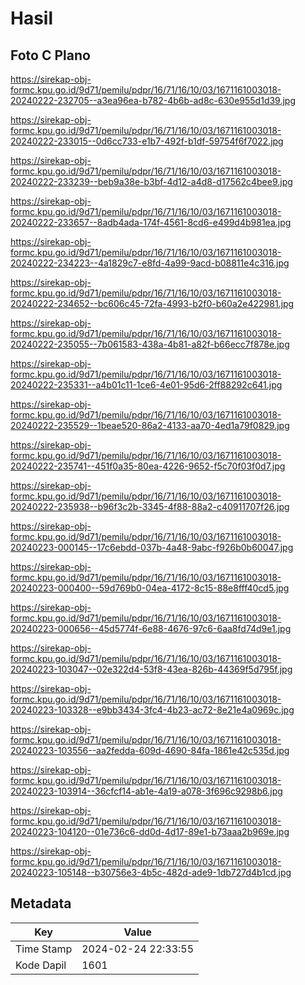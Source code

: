 # Hasil

## Foto C Plano

https://sirekap-obj-formc.kpu.go.id/9d71/pemilu/pdpr/16/71/16/10/03/1671161003018-20240222-232705--a3ea96ea-b782-4b6b-ad8c-630e955d1d39.jpg

https://sirekap-obj-formc.kpu.go.id/9d71/pemilu/pdpr/16/71/16/10/03/1671161003018-20240222-233015--0d6cc733-e1b7-492f-b1df-59754f6f7022.jpg

https://sirekap-obj-formc.kpu.go.id/9d71/pemilu/pdpr/16/71/16/10/03/1671161003018-20240222-233239--beb9a38e-b3bf-4d12-a4d8-d17562c4bee9.jpg

https://sirekap-obj-formc.kpu.go.id/9d71/pemilu/pdpr/16/71/16/10/03/1671161003018-20240222-233657--8adb4ada-174f-4561-8cd6-e499d4b981ea.jpg

https://sirekap-obj-formc.kpu.go.id/9d71/pemilu/pdpr/16/71/16/10/03/1671161003018-20240222-234223--4a1829c7-e8fd-4a99-9acd-b08811e4c316.jpg

https://sirekap-obj-formc.kpu.go.id/9d71/pemilu/pdpr/16/71/16/10/03/1671161003018-20240222-234652--bc606c45-72fa-4993-b2f0-b60a2e422981.jpg

https://sirekap-obj-formc.kpu.go.id/9d71/pemilu/pdpr/16/71/16/10/03/1671161003018-20240222-235055--7b061583-438a-4b81-a82f-b66ecc7f878e.jpg

https://sirekap-obj-formc.kpu.go.id/9d71/pemilu/pdpr/16/71/16/10/03/1671161003018-20240222-235331--a4b01c11-1ce6-4e01-95d6-2ff88292c641.jpg

https://sirekap-obj-formc.kpu.go.id/9d71/pemilu/pdpr/16/71/16/10/03/1671161003018-20240222-235529--1beae520-86a2-4133-aa70-4ed1a79f0829.jpg

https://sirekap-obj-formc.kpu.go.id/9d71/pemilu/pdpr/16/71/16/10/03/1671161003018-20240222-235741--451f0a35-80ea-4226-9652-f5c70f03f0d7.jpg

https://sirekap-obj-formc.kpu.go.id/9d71/pemilu/pdpr/16/71/16/10/03/1671161003018-20240222-235938--b96f3c2b-3345-4f88-88a2-c40911707f26.jpg

https://sirekap-obj-formc.kpu.go.id/9d71/pemilu/pdpr/16/71/16/10/03/1671161003018-20240223-000145--17c6ebdd-037b-4a48-9abc-f926b0b60047.jpg

https://sirekap-obj-formc.kpu.go.id/9d71/pemilu/pdpr/16/71/16/10/03/1671161003018-20240223-000400--59d769b0-04ea-4172-8c15-88e8fff40cd5.jpg

https://sirekap-obj-formc.kpu.go.id/9d71/pemilu/pdpr/16/71/16/10/03/1671161003018-20240223-000656--45d5774f-6e88-4676-97c6-6aa8fd74d9e1.jpg

https://sirekap-obj-formc.kpu.go.id/9d71/pemilu/pdpr/16/71/16/10/03/1671161003018-20240223-103047--02e322d4-53f8-43ea-826b-44369f5d795f.jpg

https://sirekap-obj-formc.kpu.go.id/9d71/pemilu/pdpr/16/71/16/10/03/1671161003018-20240223-103328--e9bb3434-3fc4-4b23-ac72-8e21e4a0969c.jpg

https://sirekap-obj-formc.kpu.go.id/9d71/pemilu/pdpr/16/71/16/10/03/1671161003018-20240223-103556--aa2fedda-609d-4690-84fa-1861e42c535d.jpg

https://sirekap-obj-formc.kpu.go.id/9d71/pemilu/pdpr/16/71/16/10/03/1671161003018-20240223-103914--36cfcf14-ab1e-4a19-a078-3f696c9298b6.jpg

https://sirekap-obj-formc.kpu.go.id/9d71/pemilu/pdpr/16/71/16/10/03/1671161003018-20240223-104120--01e736c6-dd0d-4d17-89e1-b73aaa2b969e.jpg

https://sirekap-obj-formc.kpu.go.id/9d71/pemilu/pdpr/16/71/16/10/03/1671161003018-20240223-105148--b30756e3-4b5c-482d-ade9-1db727d4b1cd.jpg


## Metadata

| Key        | Value               |
| ---------- | ------------------- |
| Time Stamp | 2024-02-24 22:33:55 |
| Kode Dapil | 1601                |



